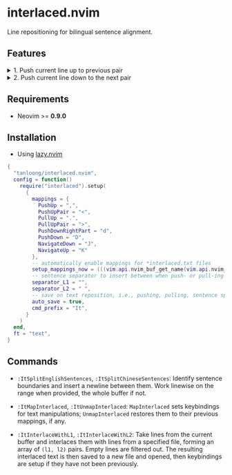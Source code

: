 # interlaced.nvim

Line repositioning for bilingual sentence alignment.

## Features

<details>
<summary>
1. Push current line up to previous pair
</summary>
  <p>
    <img src="https://github.com/tanloong/interlaced.nvim/assets/71320000/c3894f0d-2a01-4d56-b243-70abb5b2a827" alt="GIF">
  </p>
</details>

<details>
<summary>
2. Push current line down to the next pair
</summary>
  <p>
    <img src="https://github.com/tanloong/interlaced.nvim/assets/71320000/f324a152-3d45-4a8b-bf29-4c753f2ad199" alt="GIF">
  </p>
</details>

## Requirements

+ Neovim >= **0.9.0**

## Installation

+ Using [lazy.nvim](https://github.com/folke/lazy.nvim)

```lua
{
  "tanloong/interlaced.nvim",
  config = function()
    require("interlaced").setup(
      {
        mappings = {
          PushUp = ",",
          PushUpPair = "<",
          PullUp = ".",
          PullUpPair = ">",
          PushDownRightPart = "d",
          PushDown = "D",
          NavigateDown = "J",
          NavigateUp = "K"
        },
        -- automatically enable mappings for *interlaced.txt files
        setup_mappings_now = (((vim.api.nvim_buf_get_name(vim.api.nvim_get_current_buf())):find("interlaced%.txt$")) ~= nil),
        -- sentence separator to insert between when push- or pull-ing up
        separator_L1 = "",
        separator_L2 = " ",
        -- save on text reposition, i.e., pushing, pulling, sentence splitting.
        auto_save = true,
        cmd_prefix = "It",
      }
    )
  end,
  ft = "text",
}
```

## Commands

- `:ItSplitEnglishSentences`, `:ItSplitChineseSentences`: Identify sentence boundaries and insert a newline between them. Work linewise on the range when provided, the whole buffer if not.

- `:ItMapInterlaced`, `:ItUnmapInterlaced`: `MapInterlaced` sets keybindings for text manipulations; `UnmapInterlaced` restores them to their previous mappings, if any.

- `:ItInterlaceWithL1`, `:ItInterlaceWithL2`: Take lines from the current buffer and interlaces them with lines from a specified file, forming an array of `(l1, l2)` pairs. Empty lines are filtered out. The resulting interlaced text is then saved to a new file and opened, then keybindings are setup if they have not been previously.
